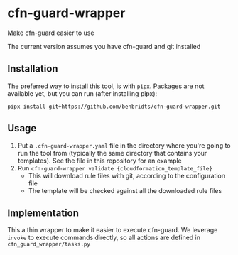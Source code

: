 # cfn-guard-wrapper
Make cfn-guard easier to use

The current version assumes you have cfn-guard and git installed

## Installation
The preferred way to install this tool, is with `pipx`. Packages are not available
yet, but you can run (after installing pipx):

```shell
pipx install git+https://github.com/benbridts/cfn-guard-wrapper.git
```

## Usage
1. Put a `.cfn-guard-wrapper.yaml` file in the directory where you're going to 
   run the tool from (typically the same directory that contains your templates).
   See the file in this repository for an example 
2. Run `cfn-guard-wrapper validate {cloudformation_template_file}`
   - This will download rule files with git, according to the configuration file
   - The template will be checked against all the downloaded rule files


## Implementation
This a thin wrapper to make it easier to execute cfn-guard.
We leverage `invoke` to execute commands directly, so all actions are defined in
`cfn_guard_wrapper/tasks.py`